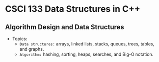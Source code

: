 # CSCI 133 Data Structures in C++
## Algorithm Design and Data Structures
- Topics:
  + `Data structures:` arrays, linked lists, stacks, queues, trees, tables, and graphs.
  + `Algorithm:` hashing, sorting, heaps, searches, and Big-O notation.
